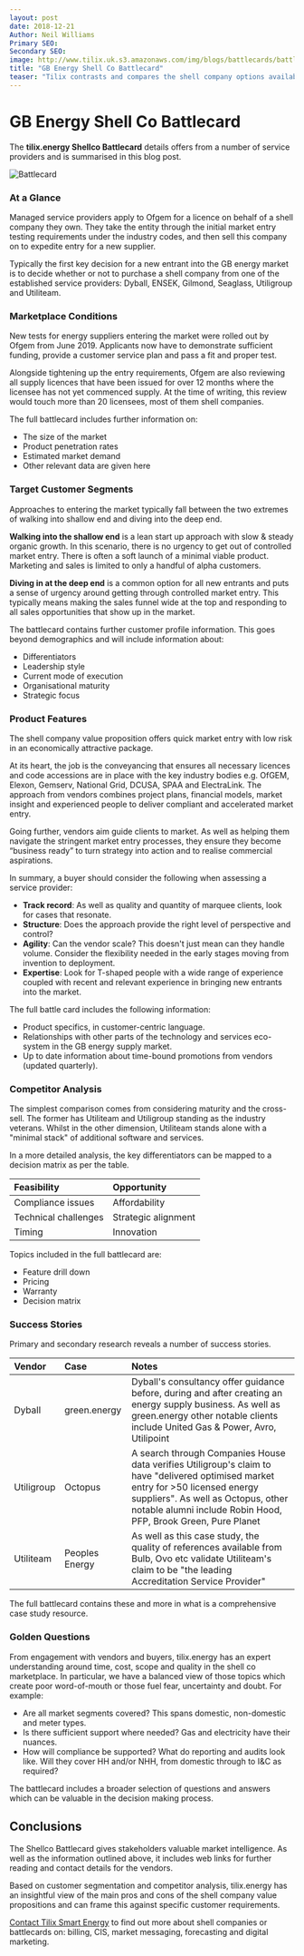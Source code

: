 ```yaml
---
layout: post
date: 2018-12-21
Author: Neil Williams  
Primary SEO:  
Secondary SEO:
image: http://www.tilix.uk.s3.amazonaws.com/img/blogs/battlecards/battlecard.jpg
title: "GB Energy Shell Co Battlecard"
teaser: "Tilix contrasts and compares the shell company options available to new entrants into the GB energy industry."
---
```

# GB Energy Shell Co Battlecard
The **tilix.energy Shellco Battlecard** details offers from a number of service providers and is summarised in this blog post.

![Battlecard](http://www.tilix.uk.s3.amazonaws.com/img/blogs/battlecards/battlecard.png)

### At a Glance
Managed service providers apply to Ofgem for a licence on behalf of a shell company they own. They take the entity through the initial market entry testing requirements under the industry codes, and then sell this company on to expedite entry for a new supplier.

Typically the first key decision for a new entrant into the GB energy market is to decide whether or not to purchase a shell company from one of the established service providers: Dyball, ENSEK, Gilmond, Seaglass, Utiligroup and Utiliteam.

### Marketplace Conditions
New tests for energy suppliers entering the market were rolled out by Ofgem from June 2019. Applicants now have to demonstrate sufficient funding, provide a customer service plan and pass a fit and proper test.

Alongside tightening up the entry requirements, Ofgem are also reviewing all supply licences that have been issued for over 12 months where the licensee has not yet commenced supply. At the time of writing, this review would touch more than 20 licensees, most of them shell companies.

The full battlecard includes further information on:

 - The size of the market
 - Product penetration rates
 - Estimated market demand
 - Other relevant data are given here

### Target Customer Segments
Approaches to entering the market typically fall between the two extremes of walking into shallow end and diving into the deep end.

**Walking into the shallow end** is a lean start up approach with slow & steady organic growth. In this scenario, there is no urgency to get out of controlled market entry. There is often a soft launch of a minimal viable product. Marketing and sales is limited to only a handful of alpha customers.

**Diving in at the deep end** is a common option for all new entrants and puts a sense of urgency around getting through controlled market entry. This typically means making the sales funnel wide at the top and responding to all sales opportunities that show up in the market.

The battlecard contains further customer profile information. This goes beyond demographics and will include information about:

- Differentiators
- Leadership style
- Current mode of execution
- Organisational maturity
- Strategic focus

### Product Features
The shell company value proposition offers quick market entry with low risk in an economically attractive package.

At its heart, the job is the conveyancing that ensures all necessary licences and code accessions are in place with the key industry bodies e.g. OfGEM, Elexon, Gemserv, National Grid, DCUSA, SPAA and ElectraLink. The approach from vendors combines project plans, financial models, market insight and experienced people to deliver compliant and accelerated market entry.

Going further, vendors aim guide clients to market. As well as helping them navigate the stringent market entry processes, they ensure they become “business ready” to turn strategy into action and to realise commercial aspirations.

In summary, a buyer should consider the following when assessing a service provider:

- **Track record**: As well as quality and quantity of marquee clients, look for cases that resonate.
- **Structure**: Does the approach provide the right level of perspective and control?
- **Agility**: Can the vendor scale? This doesn't just mean can they handle volume. Consider the flexibility needed in the early stages moving from invention to deployment.
- **Expertise**: Look for T-shaped people with a wide range of experience coupled with recent and relevant experience in bringing new entrants into the market.

The full battle card includes the following information:

- Product specifics, in customer-centric language.
- Relationships with other parts of the technology and services eco-system in the GB energy supply market.
- Up to date information about time-bound promotions from vendors (updated quarterly).

### Competitor Analysis
The simplest comparison comes from considering maturity and the cross-sell. The former has Utiliteam and Utiligroup standing as the industry veterans. Whilst in the other dimension, Utiliteam stands alone with a "minimal stack" of additional software and services.

In a more detailed analysis, the key differentiators can be mapped to a decision matrix as per the table.

| Feasibility | Opportunity |
|:--|:--|
| Compliance issues | Affordability |
| Technical challenges | Strategic alignment |
| Timing | Innovation |

Topics included in the full battlecard are:

- Feature drill down
- Pricing
- Warranty
- Decision matrix

### Success Stories
Primary and secondary research reveals a number of success stories.

| Vendor | Case | Notes |
|:--|:--|:--|
| Dyball | green.energy | Dyball's consultancy offer guidance before, during and after creating an energy supply business. As well as green.energy other notable clients include United Gas & Power, Avro, Utilipoint |
| Utiligroup | Octopus | A search through Companies House data verifies Utiligroup's claim to have "delivered optimised market entry for >50 licensed energy suppliers". As well as Octopus, other notable alumni include Robin Hood, PFP, Brook Green, Pure Planet |
| Utiliteam | Peoples Energy | As well as this case study, the quality of references available from Bulb, Ovo etc validate Utiliteam's claim to be "the leading Accreditation Service Provider" |

The full battlecard contains these and more in what is a comprehensive case study resource.

### Golden Questions
From engagement with vendors and buyers, tilix.energy has an expert understanding around time, cost, scope and quality in the shell co marketplace. In particular, we have a balanced view of those topics which create poor word-of-mouth or those fuel fear, uncertainty and doubt. For example:

- Are all market segments covered? This spans domestic, non-domestic and meter types.
- Is there sufficient support where needed? Gas and electricity have their nuances.
- How will compliance be supported? What do reporting and audits look like. Will they cover HH and/or NHH, from domestic through to I&C as required?

The battlecard includes a broader selection of questions and answers which can be valuable in the decision making process.

## Conclusions
The Shellco Battlecard gives stakeholders valuable market intelligence.
As well as the information outlined above, it includes web links for further reading and contact details for the vendors.

Based on customer segmentation and competitor analysis, tilix.energy has an insightful view of the main pros and cons of the shell company value propositions and can frame this against specific customer requirements.

[Contact Tilix Smart Energy](/contact) to find out more about shell companies or battlecards on: billing, CIS, market messaging, forecasting and digital marketing.
